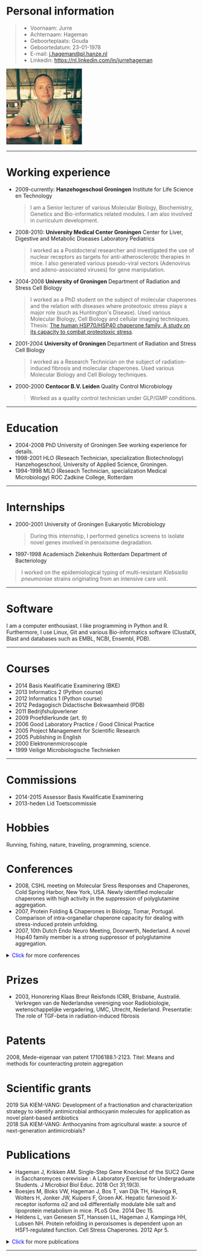 # Personal information 
 
>- Voornaam: Jurre 
>- Achternaam: Hageman
>- Geboorteplaats:	Gouda 
>- Geboortedatum: 23-01-1978 
>- E-mail: j.hageman@pl.hanze.nl 
>- Linkedin: https://nl.linkedin.com/in/jurrehageman 

<img src="pics/me.jpg" alt="me" width="200"/>

---

# Working experience 

- 2009-currently: **Hanzehogeschool Groningen**
Institute for Life Science en Technology
    > I am a Senior lecturer of various Molecular Biology, Biochemistry, Genetics and Bio-informatics related modules. I am also involved in curriculum development.

- 2008-2010: **University Medical Center Groningen**
Center for Liver, Digestive and Metabolic Diseases 
Laboratory Pediatrics 
 
    > I worked as a Postdocteral researcher and investigated the use of nuclear receptors as targets for anti-atherosclerotic therapies in mice. I also generated various pseudo-viral vectors (Adenovirus and  adeno-associated viruses) for gene manipulation.


- 2004-2008 **University of Groningen**
Department of Radiation and Stress Cell Biology

    > I worked as a PhD student on the subject of molecular chaperones and the relation with diseases where proteotoxic stress plays a major role (such as Huntington's Disease). Used various Molecular Biology, Cell Biology and cellular imaging techniques.
    Thesis: [The human HSP70/HSP40 chaperone family, A study on its capacity to combat proteotoxic stress](https://research.rug.nl/en/publications/the-human-hsp70hsp40-chaperone-family-a-study-on-its-capacity-to-). 


- 2001-2004 **University of Groningen**
Department of Radiation and Stress Cell Biology

    > I worked as a Research Technician on the subject of radiation-induced fibrosis and molecular chaperones. Used various Molecular Biology and Cell Biology techniques.

- 2000-2000 **Centocor B.V. Leiden**
Quality Control Microbiology 
    > Worked as a quality control technician under GLP/GMP conditions.

---

# Education 

- 2004-2008	PhD 
University of Groningen
See working experience for details.
- 1998-2001	HLO (Reseach Technician, specialization Biotechnology)
Hanzehogeschool, University of Applied Science, Groningen.  
- 1994-1998 MLO (Reseach Technician, specialization Medical Microbiology)
ROC Zadkine College, Rotterdam 
 
---

# Internships 

- 2000-2001	University of Groningen
Eukaryotic Microbiology 
    > During this internship, I performed genetics screens to isolate novel genes involved in peroxisome degradation.
 
- 1997-1998	Academisch Ziekenhuis Rotterdam 
Department of Bacteriology
> I worked on the epidemiological typing of multi-resistant *Klebsiella pneumoniae* strains originating from an intensive care unit. 

---

# Software 	 

I am a computer enthousiast. I like programming in Python and R. Furthermore, I use Linux, Git and various Bio-informatics software (ClustalX, Blast and databases such as EMBL, NCBI, Ensembl, PDB). 

---

# Courses 

- 2014	Basis Kwalificatie Examinering (BKE) 
- 2013	Informatics 2 (Python course) 
- 2012	Informatics 1 (Python course) 
- 2012	Pedagogisch Didactische Bekwaamheid (PDB) 
- 2011	Bedrijfshulpverlener 
- 2009	Proefdierkunde (art. 9) 
- 2006	Good Laboratory Practice / Good Clinical Practice 
- 2005	Project Management for Scientific Research 
- 2005	Publishing in English 
- 2000	Elektronenmicroscopie 
- 1999	Veilige Microbiologische Technieken 

---

# Commissions

- 2014-2015	Assessor Basis Kwalificatie Examinering 
- 2013-heden Lid Toetscommissie 

# Hobbies 

Running, fishing, nature, traveling, programming, science.


# Conferences 

- 2008, CSHL meeting on Molecular Sress Responses and Chaperones, Cold Spring Harbor, New York, USA. Newly identified molecular chaperones with high 			activity in the suppression of polyglutamine aggregation. 
- 2007, Protein Folding & Chaperones in Biology, Tomar, Portugal. Comparison of intra-organellar chaperone capacity for dealing with stress-induced protein unfolding. 
- 2007, 10th Dutch Endo Neuro Meeting, Doorwerth, Nederland. A novel Hsp40 family member is a strong suppressor of polyglutamine aggregation. 
<details>
  <summary><span style="color:blue;">Click</span> for more conferences</summary>

- 2003,	12th international congress of radiation research (ICRR), Brisbane, Australië. Normal tissue response to Radiation: Molecular changes in relation to tissue dysfunction. The role of TGF-beta in radiation-induced fibrosis. 
- 2003, 2nd ESTRO Workshop on biology in radiation oncology, Berg en dal/Nijmegen, Nederland. Normal tissue effects: mechanisms. Activation of profibrogenic genes by radiation and TGF-beta. 
</details>


# Prizes 

- 2003, Honorering Klaas Breur Reisfonds ICRR, Brisbane, Australië. 				Verkregen van de Nederlandse vereniging voor Radiobiologie, 				wetenschappelijke vergadering, UMC, Utrecht, Nederland. 				Presentatie: The role of TGF-beta in radiation-induced fibrosis 

# Patents 

2008, Mede-eigenaar van patent 17106188.1-2123. 
Titel: Means and methods for counteracting protein aggregation 

# Scientific grants 

2019    SiA KIEM-VANG: Development of a fractionation and characterization strategy to identify antimicrobial anthocyanin molecules for application as novel plant-based antibiotics  
2018	SiA KIEM-VANG: Anthocyanins from agricultural waste: a source of next-generation antimicrobials? 

# Publications 

- Hageman J, Krikken AM. Single-Step Gene Knockout of the SUC2 Gene in Saccharomyces cerevisiae : A Laboratory Exercise for Undergraduate Students. J Microbiol Biol Educ. 2018 Oct 31;19(3). 
- Boesjes M, Bloks VW, Hageman J, Bos T, van Dijk TH, Havinga R,    Wolters H, Jonker JW, Kuipers F, Groen AK. Hepatic farnesoid X-   receptor isoforms α2 and α4 differentially modulate bile salt and    lipoprotein metabolism in mice. PLoS One. 2014 Dec 15. 
- Heldens L, van Genesen ST, Hanssen LL, Hageman J, Kampinga HH,    Lubsen NH. Protein refolding in peroxisomes is dependent upon an    HSF1-regulated function. Cell Stress Chaperones. 2012 Apr 5. 
<details>
  <summary><span style="color:blue;">Click</span> for more publications</summary>

- Out C, Hageman J, Bloks VW, Gerrits H, Sollewijn Gelpke MD, Bos T,    Havinga R, Smit MJ, Kuipers F, Groen AK. Liver receptor homolog-1 is critical for adequate up-regulation of Cyp7a1 gene transcription and bile salt synthesis during bile salt sequestration. Hepatology. 2011 Jun;53(6):2075-85. 
- Hageman J, van Waarde MA, Zylicz A, Walerych D, Kampinga HH.    The diverse members of the mammalian HSP70 machine show    distinct chaperone-like activities. Biochem J. 2011 Apr 1;435(1):127-42. 
- van Dijk KW, Kypreos KE, Fallaux FJ, Hageman J. Adenovirus-mediated gene transfer. Methods Mol Biol. 2011;693:321-43. 				 
- Hageman J, Herrema H, Groen AK, Kuipers F. A role of the bile salt    receptor FXR in atherosclerosis. Arterioscler Thromb Vasc Biol. 2010    Aug;30(8):1519-28. 
- Hageman J, Rujano MA, van Waarde MA, Kakkar V, Dirks RP,     Govorukhina N, Oosterveld-Hut HM, Lubsen NH, Kampinga HH. A    DNAJB chaperone subfamily with HDAC-dependent activities     suppresses toxic protein aggregation. Mol Cell. 2010 Feb 12;37(3). 
- Hageman J, Kampinga HH. Computational analysis of the human HSPH/HSPA/DNAJ family and cloning of a human HSPH/HSPA/DNAJ expression library. Cell Stress Chaperones. 2009 Jan;14(1):1-21. 
- Kampinga HH, Hageman J, Vos MJ, Kubota H, Tanguay RM, Bruford EA, Cheetham ME, Chen B, Hightower LE. Guidelines for the nomenclature of the human heat shock proteins. Cell Stress Chaperones. 2009 Jan;14(1):105-11. 
- Vos MJ, Hageman J, Carra S, Kampinga HH. Structural and functional diversities between members of the human HSPB, HSPH, HSPA, and DNAJ chaperone families. Biochemistry. 2008 Jul 8;47(27):7001-11. 
- Hageman J, Vos MJ, van Waarde MA, Kampinga HH. Comparison of    intra-organellar chaperone capacity for dealing with stress-induced    protein unfolding. J Biol Chem. 2007 Nov 23;282(47):34334-45. 
- Hageman J, Eggen BJ, Rozema T, Damman K, Kampinga HH,     Coppes RP. Radiation and transforming growth factor-beta     cooperate in transcriptional activation of the profibrotic plasminogen    activator inhibitor-1 gene. Clin Cancer Res. 2005 Aug 15. 
- Goessens WH, Lemmens-den Toom N, Hageman J, Hermans PW,    Sluijter M, de Groot R, Verbrugh HA. Evaluation of the Vitek 2     system for susceptibility testing of Streptococcus pneumoniae     isolates. Eur J Clin Microbiol Infect Dis. 2000 Aug;19(8):618-2. 
</details>


 ---